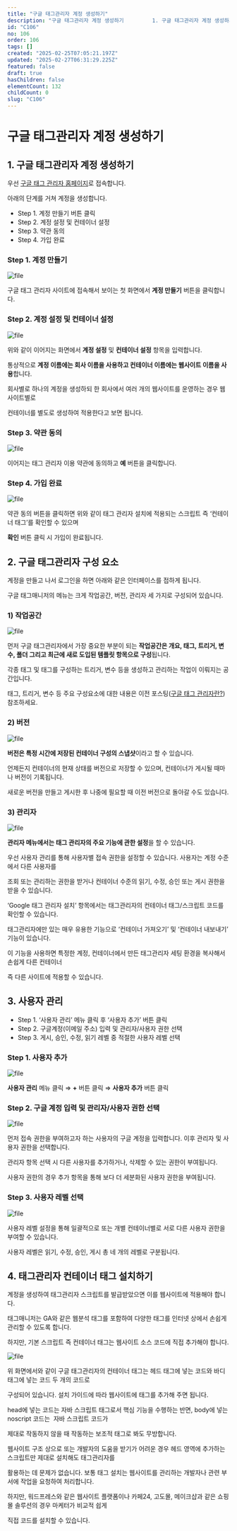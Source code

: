 ```yaml
---
title: "구글 태그관리자 계정 생성하기"
description: "구글 태그관리자 계정 생성하기         1. 구글 태그관리자 계정 생성하기    우선 [구글 태그 관리자 홈페이지](https://tagmanager.google.com/ /home)로 접속합니다.   아래의 단계를 거쳐 계정을 생성합니다.    - Step..."
id: "C106"
no: 106
order: 106
tags: []
created: "2025-02-25T07:05:21.197Z"
updated: "2025-02-27T06:31:29.225Z"
featured: false
draft: true
hasChildren: false
elementCount: 132
childCount: 0
slug: "C106"
---
```


# 구글 태그관리자 계정 생성하기





## 1. 구글 태그관리자 계정 생성하기



우선 [구글 태그 관리자 홈페이지](https://tagmanager.google.com/#/home)로 접속합니다. 

아래의 단계를 거쳐 계정을 생성합니다.



- Step 1. 계정 만들기 버튼 클릭
- Step 2. 계정 설정 및 컨테이너 설정
- Step 3. 약관 동의
- Step 4. 가입 완료


### Step 1. 계정 만들기



![file](/images/4540aa46389d8929952b35809d4551ac.jpg)

구글 태그 관리자 사이트에 접속해서 보이는 첫 화면에서 **계정 만들기** 버튼을 클릭합니다.



### Step 2. 계정 설정 및 컨테이너 설정



![file](/images/ccb59d50a8a70e1f8bba7902aea0212e.jpg)

위와 같이 이어지는 화면에서 **계정 설정** 및 **컨테이너 설정** 항목을 입력합니다. 

통상적으로 **계정 이름에는 회사 이름을 사용하고 컨테이너 이름에는 웹사이트 이름을 사용**합니다. 

회사별로 하나의 계정을 생성하되 한 회사에서 여러 개의 웹사이트를 운영하는 경우 웹사이트별로 

컨테이너를 별도로 생성하여 적용한다고 보면 됩니다.



### Step 3. 약관 동의



![file](/images/17ac55a5a5671bd5e9aecc485a284dd0.jpg)

이어지는 태그 관리자 이용 약관에 동의하고 **예** 버튼을 클릭합니다.



### Step 4. 가입 완료



![file](/images/4c76e8969ac5a84a847d207bfa92d487.jpg)

약관 동의 버튼을 클릭하면 위와 같이 태그 관리자 설치에 적용되는 스크립트 즉 ‘컨테이너 태그’를 확인할 수 있으며 

**확인** 버튼 클릭 시 가입이 완료됩니다.



## 2. 구글 태그관리자 구성 요소



계정을 만들고 나서 로그인을 하면 아래와 같은 인터페이스를 접하게 됩니다. 

구글 태그매니저의 메뉴는 크게 작업공간,  버전, 관리자 세 가지로 구성되어 있습니다.



### 1) 작업공간



![file](/images/4f09967417dc6d205ddea01cf11cb4e0.jpg)

먼저 구글 태그관리자에서 가장 중요한 부분이 되는 **작업공간은 개요, 태그, 트리거, 변수, 폴더 그리고 최근에 새로 도입된 템플릿 항목으로 구성**됩니다. 

각종 태그 및 태그를 구성하는 트리거, 변수 등을 생성하고 관리하는 작업이 이뤄지는 공간입니다.

태그, 트리거, 변수 등 주요 구성요소에 대한 내용은 이전 포스팅([구글 태그 관리자란?](https://box.eureka.codes/home/C104)) 참조하세요.



### 2) 버전



![file](/images/8c63bff7d9ae0e899ed9bf8a012920f4.jpg)

**버전은 특정 시간에 저장된 컨테이너 구성의 스냅샷**이라고 할 수 있습니다. 

언제든지 컨테이너의 현재 상태를 버전으로 저장할 수 있으며, 컨테이너가 게시될 때마나 버전이 기록됩니다. 

새로운 버전을 만들고 게시한 후 나중에 필요할 때 이전 버전으로 돌아갈 수도 있습니다.



### 3) 관리자



![file](/images/ca3381852bcb6ad65531a5af7e6130c5.jpg)

**관리자 메뉴에서는 태그 관리자의 주요 기능에 관한 설정**을 할 수 있습니다.

우선 사용자 관리를 통해 사용자별 접속 권한을 설정할 수 있습니다. 사용자는 계정 수준에서 다른 사용자를 

조회 또는 관리하는 권한을 받거나 컨테이너 수준의 읽기, 수정, 승인 또는 게시 권한을 받을 수 있습니다.

‘Google 태그 관리자 설치’ 항목에서는 태그관리자의 컨테이너 태그/스크립트 코드를 확인할 수 있습니다.

태그관리자에만 있는 매우 유용한 기능으로 ‘컨테이너 가져오기’ 및 ‘컨테이너 내보내기’ 기능이 있습니다. 

이 기능을 사용하면 특정한 계정, 컨테이너에서 만든 태그관리자 세팅 환경을 복사해서 손쉽게 다른 컨테이너 

즉 다른 사이트에 적용할 수 있습니다.



## 3. 사용자 관리



- Step 1. ‘사용자 관리’ 메뉴 클릭 후 ‘사용자 추가’ 버튼 클릭
- Step 2. 구글계정(이메일 주소) 입력 및 관리자/사용자 권한 선택
- Step 3. 게시, 승인, 수정, 읽기 레벨 중 적절한 사용자 레벨 선택


### Step 1. 사용자 추가



![file](/images/d1ddbc81b0d5ec6e982319480a869e19.jpg)

**사용자 관리** 메뉴 클릭 ⇒ **+** 버튼 클릭 ⇒ **사용자 추가** 버튼 클릭



### Step 2. 구글 계정 입력 및 관리자/사용자 권한 선택



![file](/images/82a69079b77d4ea0e6b07ebeb6c7cf1c.jpg)

먼저 접속 권한을 부여하고자 하는 사용자의 구글 계정을 입력합니다. 이후 관리자 및 사용자 권한을 선택합니다. 

관리자 항목 선택 시 다른 사용자를 추가하거나, 삭제할 수 있는 권한이 부여됩니다. 

사용자 권한의 경우 추가 항목을 통해 보다 더 세분화된 사용자 권한을 부여됩니다.



### Step 3. 사용자 레벨 선택



![file](/images/b1a902649eae6fd4651bf71c1837271f.jpg)

사용자 레벨 설정을 통해 일괄적으로 또는 개별 컨테이너별로 서로 다른 사용자 권한을 부여할 수 있습니다. 

사용자 레벨은 읽기, 수정, 승인, 게시 총 네 개의 레벨로 구분됩니다.



## 4. 태그관리자 컨테이너 태그 설치하기



계정을 생성하여 태그관리자 스크립트를 발급받았으면 이를 웹사이트에 적용해야 합니다. 

태그매니저는 GA와 같은 웹분석 태그를 포함하여 다양한 태그를 인터넷 상에서 손쉽게 관리할 수 있도록 합니다. 

하지만, 기본 스크립트 즉 컨테이너 태그는 웹사이트 소스 코드에 직접 추가해야 합니다.



![file](/images/137e174f73c4c0fd55a7d4d20200e52d.jpg)

위 화면에서와 같이 구글 태그관리자의 컨테이너 태그는 헤드 태그에 넣는 코드와 바디 태그에 넣는 코드 두 개의 코드로 

구성되어 있습니다. 설치 가이드에 따라 웹사이트에 태그를 추가해 주면 됩니다.

head에 넣는 코드는 자바 스크립트 태그로서 핵심 기능을 수행하는 반면, body에 넣는 noscript 코드는  자바 스크립트 코드가 

제대로 작동하지 않을 때 작동하는 보조적 태그로 봐도 무방합니다. 

웹사이트 구조 상으로 또는 개발자의 도움을 받기가 어려운 경우 헤드 영역에 추가하는 스크립트만 제대로 설치해도 태그관리자를

활용하는 데 문제가 없습니다. 보통 태그 설치는 웹사이트를 관리하는 개발자나 관련 부서에 작업을 요청하여 처리합니다. 

하지만, 워드프레스와 같은 웹사이트 플랫폼이나 카페24, 고도몰, 메이크샵과 같은 쇼핑몰 솔루션의 경우 마케터가 비교적 쉽게 

직접 코드를 설치할 수 있습니다.
